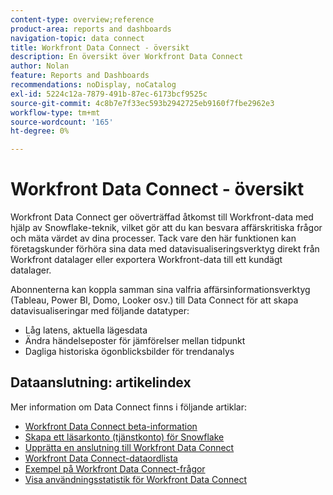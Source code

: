 ```yaml
---
content-type: overview;reference
product-area: reports and dashboards
navigation-topic: data connect
title: Workfront Data Connect - översikt
description: En översikt över Workfront Data Connect
author: Nolan
feature: Reports and Dashboards
recommendations: noDisplay, noCatalog
exl-id: 5224c12a-7879-491b-87ec-6173bcf9525c
source-git-commit: 4c8b7e7f33ec593b2942725eb9160f7fbe2962e3
workflow-type: tm+mt
source-wordcount: '165'
ht-degree: 0%

---
```


# Workfront Data Connect - översikt

Workfront Data Connect ger oöverträffad åtkomst till Workfront-data med hjälp av Snowflake-teknik, vilket gör att du kan besvara affärskritiska frågor och mäta värdet av dina processer. Tack vare den här funktionen kan företagskunder förhöra sina data med datavisualiseringsverktyg direkt från Workfront datalager eller exportera Workfront-data till ett kundägt datalager.

Abonnenterna kan koppla samman sina valfria affärsinformationsverktyg (Tableau, Power BI, Domo, Looker osv.) till Data Connect för att skapa datavisualiseringar med följande datatyper:

* Låg latens, aktuella lägesdata
* Ändra händelseposter för jämförelser mellan tidpunkt
* Dagliga historiska ögonblicksbilder för trendanalys

## Dataanslutning: artikelindex

Mer information om Data Connect finns i följande artiklar:

* [Workfront Data Connect beta-information](/help/quicksilver/product-announcements/betas/data-lake-beta/data-lake-beta-information.md)
* [Skapa ett läsarkonto (tjänstkonto) för Snowflake](/help/quicksilver/reports-and-dashboards/data-lake/create-a-reader-account.md)
* [Upprätta en anslutning till Workfront Data Connect](/help/quicksilver/reports-and-dashboards/data-lake/share-data-externally.md)
* [Workfront Data Connect-dataordlista](/help/quicksilver/reports-and-dashboards/data-lake/data-dictionary.md)
* [Exempel på Workfront Data Connect-frågor](/help/quicksilver/reports-and-dashboards/data-lake/basic-query-examples.md)
* [Visa användningsstatistik för Workfront Data Connect](/help/quicksilver/reports-and-dashboards/data-lake/view-usage-metrics.md)
